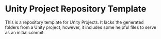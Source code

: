 # Unity Project Repository Template

This is a repository template for Unity Projects. It lacks the generated folders from a Unity project, however, it includes some helpful files to serve as an initial commit.
